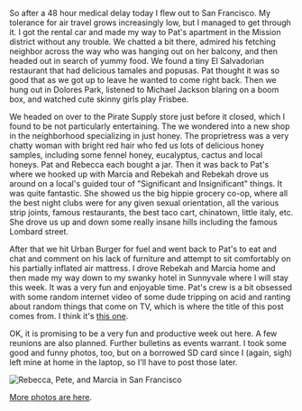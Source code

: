 So after a 48 hour medical delay today I flew out to San Francisco. My tolerance for air travel grows increasingly low, but I managed to get through it. I got the rental car and made my way to Pat's apartment in the Mission district without any trouble. We chatted a bit there, admired his fetching neighbor across the way who was hanging out on her balcony, and then headed out in search of yummy food. We found a tiny El Salvadorian restaurant that had delicious tamales and popusas. Pat thought it was so good that as we got up to leave he wanted to come right back. Then we hung out in Dolores Park, listened to Michael Jackson blaring on a boom box, and watched cute skinny girls play Frisbee.

We headed on over to the Pirate Supply store just before it closed, which I found to be not particularly entertaining. The we wondered into a new shop in the neighborhood specializing in just honey. The proprietress was a very chatty woman with bright red hair who fed us lots of delicious honey samples, including some fennel honey, eucalyptus, cactus and local honeys. Pat and Rebecca each bought a jar. Then it was back to Pat's where we hooked up with Marcia and Rebekah and Rebekah drove us around on a local's guided tour of "Significant and Insignificant" things. It was quite fantastic. She showed us the big hippie grocery co-op, where all the best night clubs were for any given sexual orientation, all the various strip joints, famous restaurants, the best taco cart, chinatown, little italy, etc. She drove us up and down some really insane hills including the famous Lombard street.

After that we hit Urban Burger for fuel and went back to Pat's to eat and chat and comment on his lack of furniture and attempt to sit comfortably on his partially inflated air mattress. I drove Rebekah and Marcia home and then made my way down to my swanky hotel in Sunnyvale where I will stay this week. It was a very fun and enjoyable time. Pat's crew is a bit obsessed with some random internet video of some dude tripping on acid and ranting about random things that come on TV, which is where the title of this post comes from. I think it's [this one](https://www.youtube.com/watch?v=ljAM1uuasQU&feature=related).

OK, it is promising to be a very fun and productive week out here. A few reunions are also planned. Further bulletins as events warrant. I took some good and funny photos, too, but on a borrowed SD card since I (again, sigh) left mine at home in the laptop, so I'll have to post those later.

![Rebecca, Pete, and Marcia in San Francisco](/photos/san_francisco_aug_2009/040_rr_pl_mb.jpg)

[More photos are here](/app/photos?gallery=san_francisco_aug_2009).
